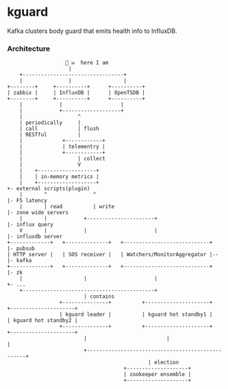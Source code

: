 # kguard

Kafka clusters body guard that emits health info to InfluxDB.

### Architecture

    
                       👥 ✉  here I am
                        |              
        +---------------------------------+
        |               |                 |
    +--------+     +----------+      +----------+
    | zabbix |     | InfluxDB |      | OpenTSDB |
    +--------+     +----------+      +----------+
        |            |                   |
        |            +-------------------+
        |                  ^
        | periodically     |
        | call             | flush
        | RESTful          |
        |             +------------+
        |             | telementry |
        |             +------------+
        |                  | collect
        |                  V
        |    +-------------------+
        |    | in-memory metrics |
        |    +-------------------+                                       +- external scripts(plugin)
        |       ^               ^                                        |- F5 latency
        |       | read          | write                                  |- zone wide servers
        |       |            +----------------------+                    |- influx query
        V       |            |                      |                    |- influxdb server
    +-------------+   +--------------+   +----------------------------+  |- pubsub
    | HTTP server |   | SOS receiver |   | Watchers/MonitorAggregator |--|- kafka
    +-------------+   +--------------+   +----------------------------+  |- zk
        |                    |                      |                    +- ...
        +-------------------------------------------+
                             | contains
                     +---------------+          +---------------------+     +---------------------+
                     | kguard leader |          | kguard hot standby1 |     | kguard hot standby2 | 
                     +---------------+          +---------------------+     +---------------------+
                             |                          |                       |
                             +--------------------------------------------------+
                                                  | election
                                          +--------------------+
                                          | zookeeper ensemble |
                                          +--------------------+

